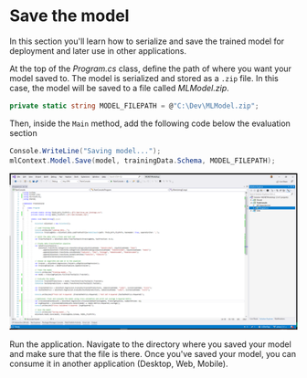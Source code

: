 # Save the model

In this section you'll learn how to serialize and save the trained model for deployment and later use in other applications.

At the top of the *Program.cs* class, define the path of where you want your model saved to. The model is serialized and stored as a `.zip` file. In this case, the model will be saved to a file called *MLModel.zip*.

```csharp
private static string MODEL_FILEPATH = @"C:\Dev\MLModel.zip";
```

Then, inside the `Main` method, add the following code below the evaluation section

```csharp
Console.WriteLine("Saving model...");
mlContext.Model.Save(model, trainingData.Schema, MODEL_FILEPATH);
```

![Save the model](./media/save-model.png)

Run the application. Navigate to the directory where you saved your model and make sure that the file is there. Once you've saved your model, you can consume it in another application (Desktop, Web, Mobile).